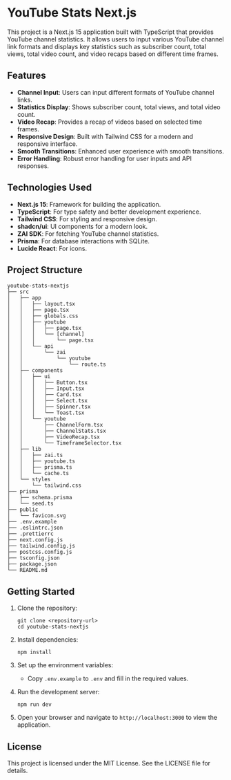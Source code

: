 # YouTube Stats Next.js

This project is a Next.js 15 application built with TypeScript that provides YouTube channel statistics. It allows users to input various YouTube channel link formats and displays key statistics such as subscriber count, total views, total video count, and video recaps based on different time frames.

## Features

- **Channel Input**: Users can input different formats of YouTube channel links.
- **Statistics Display**: Shows subscriber count, total views, and total video count.
- **Video Recap**: Provides a recap of videos based on selected time frames.
- **Responsive Design**: Built with Tailwind CSS for a modern and responsive interface.
- **Smooth Transitions**: Enhanced user experience with smooth transitions.
- **Error Handling**: Robust error handling for user inputs and API responses.

## Technologies Used

- **Next.js 15**: Framework for building the application.
- **TypeScript**: For type safety and better development experience.
- **Tailwind CSS**: For styling and responsive design.
- **shadcn/ui**: UI components for a modern look.
- **ZAI SDK**: For fetching YouTube channel statistics.
- **Prisma**: For database interactions with SQLite.
- **Lucide React**: For icons.

## Project Structure

```
youtube-stats-nextjs
├── src
│   ├── app
│   │   ├── layout.tsx
│   │   ├── page.tsx
│   │   ├── globals.css
│   │   ├── youtube
│   │   │   ├── page.tsx
│   │   │   └── [channel]
│   │   │       └── page.tsx
│   │   └── api
│   │       └── zai
│   │           └── youtube
│   │               └── route.ts
│   ├── components
│   │   ├── ui
│   │   │   ├── Button.tsx
│   │   │   ├── Input.tsx
│   │   │   ├── Card.tsx
│   │   │   ├── Select.tsx
│   │   │   ├── Spinner.tsx
│   │   │   └── Toast.tsx
│   │   └── youtube
│   │       ├── ChannelForm.tsx
│   │       ├── ChannelStats.tsx
│   │       ├── VideoRecap.tsx
│   │       └── TimeframeSelector.tsx
│   ├── lib
│   │   ├── zai.ts
│   │   ├── youtube.ts
│   │   ├── prisma.ts
│   │   └── cache.ts
│   └── styles
│       └── tailwind.css
├── prisma
│   ├── schema.prisma
│   └── seed.ts
├── public
│   └── favicon.svg
├── .env.example
├── .eslintrc.json
├── .prettierrc
├── next.config.js
├── tailwind.config.js
├── postcss.config.js
├── tsconfig.json
├── package.json
└── README.md
```

## Getting Started

1. Clone the repository:
   ```
   git clone <repository-url>
   cd youtube-stats-nextjs
   ```

2. Install dependencies:
   ```
   npm install
   ```

3. Set up the environment variables:
   - Copy `.env.example` to `.env` and fill in the required values.

4. Run the development server:
   ```
   npm run dev
   ```

5. Open your browser and navigate to `http://localhost:3000` to view the application.

## License

This project is licensed under the MIT License. See the LICENSE file for details.